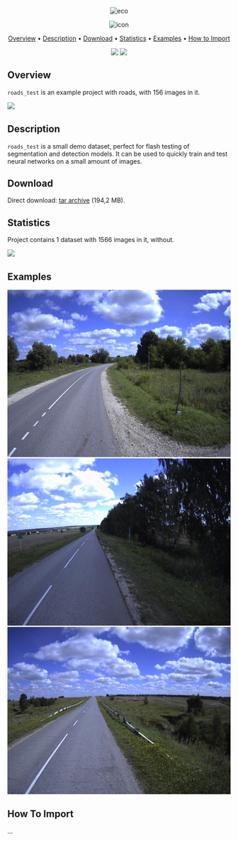 
<div align="center" markdown> 

![eco](https://i.imgur.com/UdBujFN.png) 

![icon]() 

<p align="center">

  <a href="#overview">Overview</a> •
  <a href="#description">Description</a> •
  <a href="#download">Download</a> •
  <a href="#statistics">Statistics</a> •
  <a href="#examples">Examples</a> •
  <a href="#how-to-import">How to Import</a> 
</p>

[![](https://img.shields.io/badge/slack-chat-green.svg?logo=slack)](https://supervise.ly/slack)
[![](https://img.shields.io/docker/v/supervisely-ecosystem/roads-test)](https://github.com/supervisely-ecosystem/roads-test)
</div>



## Overview 

 `roads_test` is an example project with roads, with 156 images in it. 

![](https://i.imgur.com/1bd7qXC.jpg)

## Description 

`roads_test` is a small demo dataset, perfect for flash testing of segmentation and detection models. It can be used to quickly train and test neural networks on a small amount of images.

## Download

Direct download: [tar archive](https://cloud.enterprise.deepsystems.io/s/8WEI4I55nhCKj1I/download) (194,2 MB).

## Statistics

Project contains 1 dataset with 1566 images in it, without. 

![](https://i.imgur.com/x7xjiu8.jpg)

## Examples

![](./project/ds1/img/00001658.png) ![](./project/ds1/img/00000944.png) ![](./project/ds1/img/00000264.png)

## How To Import

...
